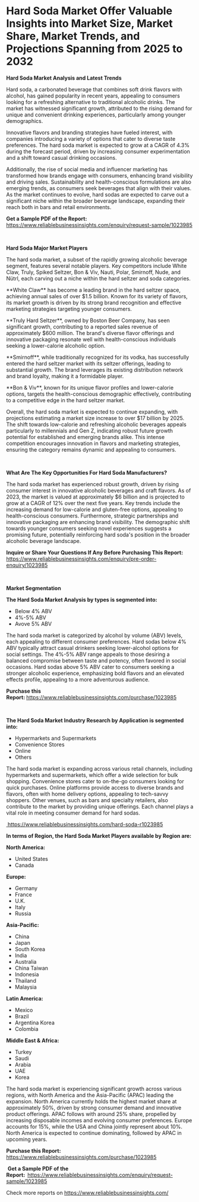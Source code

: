 <p><h1>Hard Soda Market Offer Valuable Insights into Market Size, Market Share, Market Trends, and Projections Spanning from 2025 to 2032</h1></p><p><strong>Hard Soda Market Analysis and Latest Trends</strong></p>
<p><p>Hard soda, a carbonated beverage that combines soft drink flavors with alcohol, has gained popularity in recent years, appealing to consumers looking for a refreshing alternative to traditional alcoholic drinks. The market has witnessed significant growth, attributed to the rising demand for unique and convenient drinking experiences, particularly among younger demographics. </p><p>Innovative flavors and branding strategies have fueled interest, with companies introducing a variety of options that cater to diverse taste preferences. The hard soda market is expected to grow at a CAGR of 4.3% during the forecast period, driven by increasing consumer experimentation and a shift toward casual drinking occasions. </p><p>Additionally, the rise of social media and influencer marketing has transformed how brands engage with consumers, enhancing brand visibility and driving sales. Sustainability and health-conscious formulations are also emerging trends, as consumers seek beverages that align with their values. As the market continues to evolve, hard sodas are expected to carve out a significant niche within the broader beverage landscape, expanding their reach both in bars and retail environments.</p></p>
<p><strong>Get a Sample PDF of the Report:&nbsp;</strong> <a href="https://www.reliablebusinessinsights.com/enquiry/request-sample/1023985?utm_campaign=3025&utm_medium=2&utm_source=Github&utm_content=ia&utm_term=06032025&utm_id=hard-soda">https://www.reliablebusinessinsights.com/enquiry/request-sample/1023985</a></p>
<p>&nbsp;</p>
<p><strong>Hard Soda Major Market Players</strong></p>
<p><p>The hard soda market, a subset of the rapidly growing alcoholic beverage segment, features several notable players. Key competitors include White Claw, Truly, Spiked Seltzer, Bon & Viv, Nauti, Polar, Smirnoff, Nude, and Nütrl, each carving out a niche within the hard seltzer and soda categories.</p><p>**White Claw** has become a leading brand in the hard seltzer space, achieving annual sales of over $1.5 billion. Known for its variety of flavors, its market growth is driven by its strong brand recognition and effective marketing strategies targeting younger consumers. </p><p>**Truly Hard Seltzer**, owned by Boston Beer Company, has seen significant growth, contributing to a reported sales revenue of approximately $600 million. The brand's diverse flavor offerings and innovative packaging resonate well with health-conscious individuals seeking a lower-calorie alcoholic option.</p><p>**Smirnoff**, while traditionally recognized for its vodka, has successfully entered the hard seltzer market with its seltzer offerings, leading to substantial growth. The brand leverages its existing distribution network and brand loyalty, making it a formidable player.</p><p>**Bon & Viv**, known for its unique flavor profiles and lower-calorie options, targets the health-conscious demographic effectively, contributing to a competitive edge in the hard seltzer market. </p><p>Overall, the hard soda market is expected to continue expanding, with projections estimating a market size increase to over $17 billion by 2025. The shift towards low-calorie and refreshing alcoholic beverages appeals particularly to millennials and Gen Z, indicating robust future growth potential for established and emerging brands alike. This intense competition encourages innovation in flavors and marketing strategies, ensuring the category remains dynamic and appealing to consumers.</p></p>
<p>&nbsp;</p>
<p><strong>What Are The Key Opportunities For Hard Soda Manufacturers?</strong></p>
<p><p>The hard soda market has experienced robust growth, driven by rising consumer interest in innovative alcoholic beverages and craft flavors. As of 2023, the market is valued at approximately $6 billion and is projected to grow at a CAGR of 12% over the next five years. Key trends include the increasing demand for low-calorie and gluten-free options, appealing to health-conscious consumers. Furthermore, strategic partnerships and innovative packaging are enhancing brand visibility. The demographic shift towards younger consumers seeking novel experiences suggests a promising future, potentially reinforcing hard soda's position in the broader alcoholic beverage landscape.</p></p>
<p><strong>Inquire or Share Your Questions If Any Before Purchasing This Report:</strong> <a href="https://www.reliablebusinessinsights.com/enquiry/pre-order-enquiry/1023985?utm_campaign=3025&utm_medium=2&utm_source=Github&utm_content=ia&utm_term=06032025&utm_id=hard-soda">https://www.reliablebusinessinsights.com/enquiry/pre-order-enquiry/1023985</a></p>
<p>&nbsp;</p>
<p><strong>Market Segmentation</strong></p>
<p><strong>The Hard Soda Market Analysis by types is segmented into:</strong></p>
<p><ul><li>Below 4% ABV</li><li>4%-5% ABV</li><li>Avove 5% ABV</li></ul></p>
<p><p>The hard soda market is categorized by alcohol by volume (ABV) levels, each appealing to different consumer preferences. Hard sodas below 4% ABV typically attract casual drinkers seeking lower-alcohol options for social settings. The 4%-5% ABV range appeals to those desiring a balanced compromise between taste and potency, often favored in social occasions. Hard sodas above 5% ABV cater to consumers seeking a stronger alcoholic experience, emphasizing bold flavors and an elevated effects profile, appealing to a more adventurous audience.</p></p>
<p><strong>Purchase this Report:&nbsp;</strong><a href="https://www.reliablebusinessinsights.com/purchase/1023985?utm_campaign=3025&utm_medium=2&utm_source=Github&utm_content=ia&utm_term=06032025&utm_id=hard-soda">https://www.reliablebusinessinsights.com/purchase/1023985</a></p>
<p>&nbsp;</p>
<p><strong>The Hard Soda Market Industry Research by Application is segmented into:</strong></p>
<p><ul><li>Hypermarkets and Supermarkets</li><li>Convenience Stores</li><li>Online</li><li>Others</li></ul></p>
<p><p>The hard soda market is expanding across various retail channels, including hypermarkets and supermarkets, which offer a wide selection for bulk shopping. Convenience stores cater to on-the-go consumers looking for quick purchases. Online platforms provide access to diverse brands and flavors, often with home delivery options, appealing to tech-savvy shoppers. Other venues, such as bars and specialty retailers, also contribute to the market by providing unique offerings. Each channel plays a vital role in meeting consumer demand for hard sodas.</p></p>
<p><a href="https://www.reliablebusinessinsights.com/hard-soda-r1023985?utm_campaign=3025&utm_medium=2&utm_source=Github&utm_content=ia&utm_term=06032025&utm_id=hard-soda">&nbsp;https://www.reliablebusinessinsights.com/hard-soda-r1023985</a></p>
<p><strong>In terms of Region, the Hard Soda Market Players available by Region are:</strong></p>
<p>
    <p> <strong> North America: </strong>
        <ul>
            <li>United States</li>
            <li>Canada</li>
        </ul>
        </p> 
    <p> <strong> Europe: </strong>
        <ul>
            <li>Germany</li>
            <li>France</li>
            <li>U.K.</li>
            <li>Italy</li>
            <li>Russia</li>
        </ul>
        </p> 
    <p> <strong> Asia-Pacific: </strong>
        <ul>
            <li>China</li>
            <li>Japan</li>
            <li>South Korea</li>
            <li>India</li>
            <li>Australia</li>
            <li>China Taiwan</li>
            <li>Indonesia</li>
            <li>Thailand</li>
            <li>Malaysia</li>
        </ul>
        </p> 
    <p> <strong> Latin America: </strong>
        <ul>
            <li>Mexico</li>
            <li>Brazil</li>
            <li>Argentina Korea</li>
            <li>Colombia</li>
        </ul>
        </p> 
    <p> <strong> Middle East & Africa: </strong>
        <ul>
            <li>Turkey</li>
            <li>Saudi</li>
            <li>Arabia</li>
            <li>UAE</li>
            <li>Korea</li>
        </ul>
    </p>
    </p>
<p><p>The hard soda market is experiencing significant growth across various regions, with North America and the Asia-Pacific (APAC) leading the expansion. North America currently holds the highest market share at approximately 50%, driven by strong consumer demand and innovative product offerings. APAC follows with around 25% share, propelled by increasing disposable incomes and evolving consumer preferences. Europe accounts for 15%, while the USA and China jointly represent about 10%. North America is expected to continue dominating, followed by APAC in upcoming years.</p></p>
<p><strong>Purchase this Report: </strong><a href="https://www.reliablebusinessinsights.com/purchase/1023985?utm_campaign=3025&utm_medium=2&utm_source=Github&utm_content=ia&utm_term=06032025&utm_id=hard-soda">https://www.reliablebusinessinsights.com/purchase/1023985</a></p>
<p>&nbsp;<strong>Get a Sample PDF of the Report:&nbsp;&nbsp;</strong><a href="https://www.reliablebusinessinsights.com/enquiry/request-sample/1023985?utm_campaign=3025&utm_medium=2&utm_source=Github&utm_content=ia&utm_term=06032025&utm_id=hard-soda">https://www.reliablebusinessinsights.com/enquiry/request-sample/1023985</a></p>
<p><strong></strong></p>
<p>Check more reports on <a href="https://www.reliablebusinessinsights.com/?utm_campaign=3025&utm_medium=2&utm_source=Github&utm_content=ia&utm_term=06032025&utm_id=hard-soda">https://www.reliablebusinessinsights.com/</a></p>